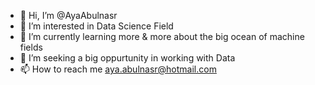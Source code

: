 - 👋 Hi, I’m @AyaAbulnasr
- 👀 I’m interested in Data Science Field
- 🌱 I’m currently learning more & more about the big ocean of machine fields
- 💞️ I’m seeking a big oppurtunity in working with Data 
- 📫 How to reach me aya.abulnasr@hotmail.com

<!---
AyaAbulnasr/AyaAbulnasr is a ✨ special ✨ repository because its `README.md` (this file) appears on your GitHub profile.
You can click the Preview link to take a look at your changes.
--->
